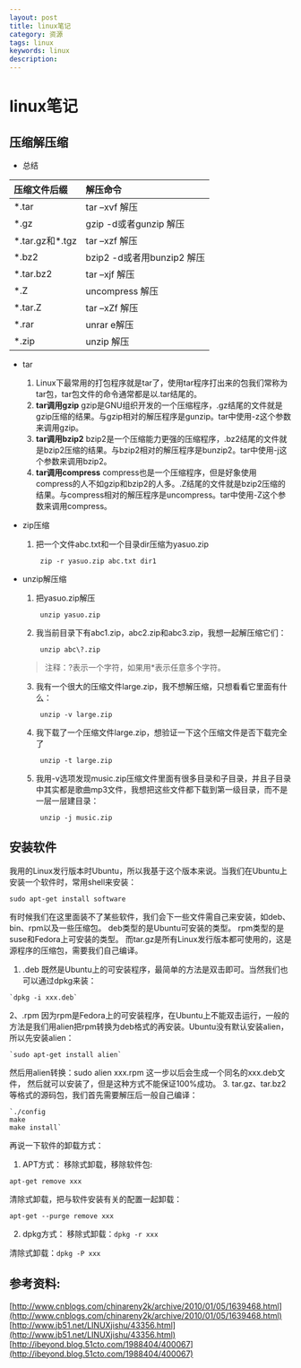 ```yaml
---
layout: post
title: linux笔记
category: 资源
tags: linux
keywords: linux
description:
---
```


# linux笔记



## 压缩解压缩
- 总结

|压缩文件后缀|解压命令|
|:---|:---|
| \*.tar | tar –xvf 解压|
| \*.gz | gzip -d或者gunzip 解压|
| \*.tar.gz和*.tgz | tar –xzf 解压|
| \*.bz2 | bzip2 -d或者用bunzip2 解压|
| \*.tar.bz2 | tar –xjf 解压|
| \*.Z | uncompress 解压|
| \*.tar.Z |tar –xZf 解压|
| \*.rar | unrar e解压|
| \*.zip | unzip 解压|

- tar

  1. Linux下最常用的打包程序就是tar了，使用tar程序打出来的包我们常称为tar包，tar包文件的命令通常都是以.tar结尾的。
  2. **tar调用gzip**
  gzip是GNU组织开发的一个压缩程序，.gz结尾的文件就是gzip压缩的结果。与gzip相对的解压程序是gunzip。tar中使用-z这个参数来调用gzip。
  3. **tar调用bzip2**
  bzip2是一个压缩能力更强的压缩程序，.bz2结尾的文件就是bzip2压缩的结果。与bzip2相对的解压程序是bunzip2。tar中使用-j这个参数来调用bzip2。
  4. **tar调用compress**
  compress也是一个压缩程序，但是好象使用compress的人不如gzip和bzip2的人多。.Z结尾的文件就是bzip2压缩的结果。与compress相对的解压程序是uncompress。tar中使用-Z这个参数来调用compress。

- zip压缩

  1. 把一个文件abc.txt和一个目录dir压缩为yasuo.zip

          zip -r yasuo.zip abc.txt dir1

- unzip解压缩
  1. 把yasuo.zip解压

          unzip yasuo.zip

  2. 我当前目录下有abc1.zip，abc2.zip和abc3.zip，我想一起解压缩它们：

          unzip abc\?.zip

    > 注释：?表示一个字符，如果用*表示任意多个字符。

  3. 我有一个很大的压缩文件large.zip，我不想解压缩，只想看看它里面有什么：

          unzip -v large.zip

  4. 我下载了一个压缩文件large.zip，想验证一下这个压缩文件是否下载完全了

          unzip -t large.zip

  5. 我用-v选项发现music.zip压缩文件里面有很多目录和子目录，并且子目录中其实都是歌曲mp3文件，我想把这些文件都下载到第一级目录，而不是一层一层建目录：

          unzip -j music.zip


## 安装软件
我用的Linux发行版本时Ubuntu，所以我基于这个版本来说。当我们在Ubuntu上安装一个软件时，常用shell来安装：

  `sudo apt-get install software`

有时候我们在这里面装不了某些软件，我们会下一些文件需自己来安装，如deb、bin、rpm以及一些压缩包。
deb类型的是Ubuntu可安装的类型。
rpm类型的是suse和Fedora上可安装的类型。
而tar.gz是所有Linux发行版本都可使用的，这是源程序的压缩包，需要我们自己编译。

  1. .deb 既然是Ubuntu上的可安装程序，最简单的方法是双击即可。当然我们也可以通过dpkg来装：

    `dpkg -i xxx.deb`

  2、.rpm 因为rpm是Fedora上的可安装程序，在Ubuntu上不能双击运行，一般的方法是我们用alien把rpm转换为deb格式的再安装。Ubuntu没有默认安装alien，所以先安装alien：

    `sudo apt-get install alien`

  然后用alien转换：sudo alien xxx.rpm
  这一步以后会生成一个同名的xxx.deb文件， 然后就可以安装了，但是这种方式不能保证100%成功。
  3. tar.gz、tar.bz2等格式的源码包，我们首先需要解压后一般自己编译：

    `./config
    make
    make install`

再说一下软件的卸载方式：
  1. APT方式：
  移除式卸载，移除软件包:

  `apt-get remove xxx`

  清除式卸载，把与软件安装有关的配置一起卸载：

  `apt-get --purge remove xxx`

  2. dpkg方式：
  移除式卸载：`dpkg -r xxx`

  清除式卸载：`dpkg -P xxx`



参考资料:
---
[http://www.cnblogs.com/chinareny2k/archive/2010/01/05/1639468.html](http://www.cnblogs.com/chinareny2k/archive/2010/01/05/1639468.html)  
[http://www.jb51.net/LINUXjishu/43356.html](http://www.jb51.net/LINUXjishu/43356.html)  
[http://ibeyond.blog.51cto.com/1988404/400067](http://ibeyond.blog.51cto.com/1988404/400067)  
